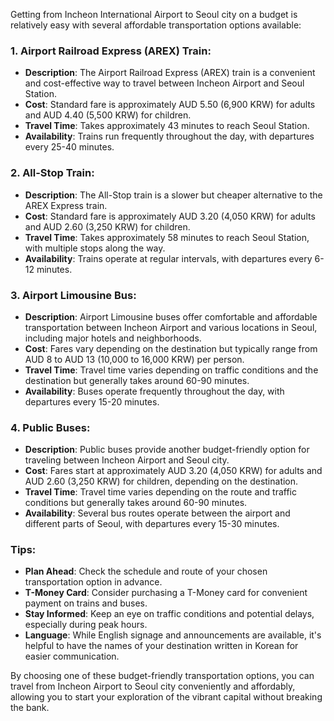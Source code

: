 Getting from Incheon International Airport to Seoul city on a budget is relatively easy with several affordable transportation options available:

### 1. **Airport Railroad Express (AREX) Train**:
- **Description**: The Airport Railroad Express (AREX) train is a convenient and cost-effective way to travel between Incheon Airport and Seoul Station.
- **Cost**: Standard fare is approximately AUD 5.50 (6,900 KRW) for adults and AUD 4.40 (5,500 KRW) for children.
- **Travel Time**: Takes approximately 43 minutes to reach Seoul Station.
- **Availability**: Trains run frequently throughout the day, with departures every 25-40 minutes.

### 2. **All-Stop Train**:
- **Description**: The All-Stop train is a slower but cheaper alternative to the AREX Express train.
- **Cost**: Standard fare is approximately AUD 3.20 (4,050 KRW) for adults and AUD 2.60 (3,250 KRW) for children.
- **Travel Time**: Takes approximately 58 minutes to reach Seoul Station, with multiple stops along the way.
- **Availability**: Trains operate at regular intervals, with departures every 6-12 minutes.

### 3. **Airport Limousine Bus**:
- **Description**: Airport Limousine buses offer comfortable and affordable transportation between Incheon Airport and various locations in Seoul, including major hotels and neighborhoods.
- **Cost**: Fares vary depending on the destination but typically range from AUD 8 to AUD 13 (10,000 to 16,000 KRW) per person.
- **Travel Time**: Travel time varies depending on traffic conditions and the destination but generally takes around 60-90 minutes.
- **Availability**: Buses operate frequently throughout the day, with departures every 15-20 minutes.

### 4. **Public Buses**:
- **Description**: Public buses provide another budget-friendly option for traveling between Incheon Airport and Seoul city.
- **Cost**: Fares start at approximately AUD 3.20 (4,050 KRW) for adults and AUD 2.60 (3,250 KRW) for children, depending on the destination.
- **Travel Time**: Travel time varies depending on the route and traffic conditions but generally takes around 60-90 minutes.
- **Availability**: Several bus routes operate between the airport and different parts of Seoul, with departures every 15-30 minutes.

### Tips:
- **Plan Ahead**: Check the schedule and route of your chosen transportation option in advance.
- **T-Money Card**: Consider purchasing a T-Money card for convenient payment on trains and buses.
- **Stay Informed**: Keep an eye on traffic conditions and potential delays, especially during peak hours.
- **Language**: While English signage and announcements are available, it's helpful to have the names of your destination written in Korean for easier communication.

By choosing one of these budget-friendly transportation options, you can travel from Incheon Airport to Seoul city conveniently and affordably, allowing you to start your exploration of the vibrant capital without breaking the bank.
